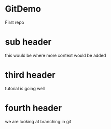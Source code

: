 # GitDemo
First repo

# sub header
this would be where more context would be added


# third header
tutorial is going well

# fourth header
we are looking at branching in git